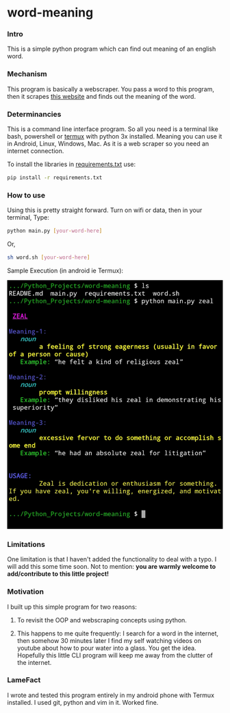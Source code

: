 # word-meaning

### Intro

This is a simple python program which can find out meaning of an english word.
### Mechanism

This program is basically a webscraper.
You pass a word to this program, then it scrapes [this website](https://www.vocabulary.com/dictionary/)
and finds out the meaning of the word.

### Determinancies
This is a command line interface program. So all you need is a terminal like bash, powershell or [termux](https://termux.com/) with python 3x  installed.
Meaning you can use it in Android, Linux, Windows, Mac.
As it is a web scraper so you need an internet connection.

To install the libraries in [requirements.txt](./requirements.txt) use:

```bash
pip install -r requirements.txt
```


### How to use

Using this is pretty straight forward.
Turn on wifi or data, then in your terminal,
Type:
```bash
python main.py [your-word-here]
```
Or,

```bash
sh word.sh [your-word-here]
```

Sample Execution (in android ie Termux):

![sample-execution](https://raw.githubusercontent.com/s-shifat/word-meaning/main/assests/sample_execution.jpg)

### Limitations

One limitation is that I haven't added the functionality to deal with a typo. I will add this some time soon. Not to mention: **you are warmly welcome to add/contribute to this little project!**


### Motivation

I built up this simple program for two reasons:
1. To revisit the OOP and webscraping concepts using python.

2. This happens to me quite frequently: I search for a word in the internet, then somehow 30 minutes later I find my self watching videos on youtube about how to pour water into a glass. You get the idea. Hopefully this little CLI program will keep me away from the clutter of the internet. 

### LameFact
I wrote and tested this program entirely in my android phone with Termux installed. I used git, python and vim in it. Worked fine.
